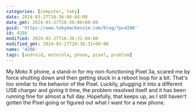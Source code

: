 ```yaml
---
categories: [computer, toby]
date: 2024-03-27T16:36:08-04:00
date_gmt: 2024-03-27T20:36:08+00:00
guid: 'https://www.tobymackenzie.com/blog/?p=4286'
id: 4286
modified: 2024-03-27T16:36:31-04:00
modified_gmt: 2024-03-27T20:36:31+00:00
name: '4286'
tags: [android, motorola, phone, pixel, problem]
---
```


My Moto X phone, a stand-in for my non-functioning Pixel 3a, scared me by force shutting down and then getting stuck in a reboot loop for a bit.  That's too similar to the behavior of the Pixel.  Luckily, plugging it into a different USB charger and giving it time, the problem resolved itself and it has been running fine for almost a full day.  Hopefully, that keeps up, as I still haven't gotten the Pixel going or figured out what I want for a new phone.
